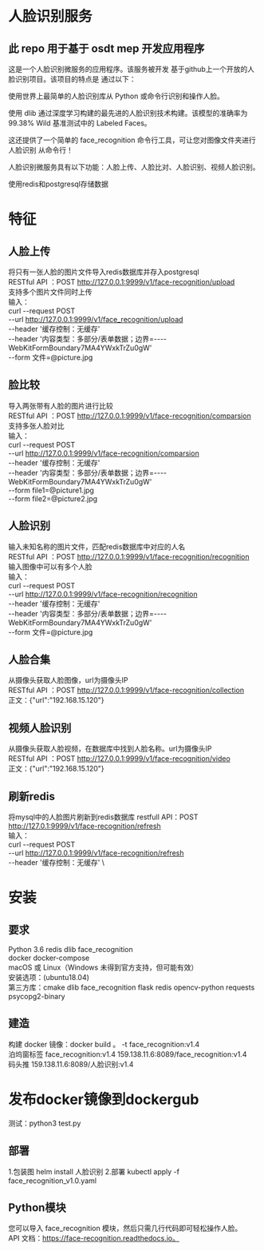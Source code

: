 人脸识别服务
===
此 repo 用于基于 osdt mep 开发应用程序
-----
这是一个人脸识别微服务的应用程序。该服务被开发
基于github上一个开放的人脸识别项目。该项目的特点是
通过以下：

使用世界上最简单的人脸识别库从 Python 或命令行识别和操作人脸。

使用 dlib 通过深度学习构建的最先进的人脸识别技术构建。该模型的准确率为 99.38%
Wild 基准测试中的 Labeled Faces。

这还提供了一个简单的 face_recognition 命令行工具，可让您对图像文件夹进行人脸识别
从命令行！

人脸识别微服务具有以下功能：人脸上传、人脸比对、人脸识别、视频人脸识别。

使用redis和postgresql存储数据

特征
===
人脸上传
------
将只有一张人脸的图片文件导入redis数据库并存入postgresql<br>
RESTful API ：POST http://127.0.0.1:9999/v1/face-recognition/upload<br>
支持多个图片文件同时上传<br>
输入：<br>
curl --request POST \
  --url http://127.0.0.1:9999/v1/face_recognition/upload \
  --header '缓存控制：无缓存' \
  --header '内容类型：多部分/表单数据；边界=----WebKitFormBoundary7MA4YWxkTrZu0gW' \
  --form 文件=@picture.jpg<br>
  
脸比较
-------
导入两张带有人脸的图片进行比较 <br>
RESTful API ：POST http://127.0.0.1:9999/v1/face-recognition/comparsion<br>
支持多张人脸对比<br>
输入：<br>
curl --request POST \
  --url http://127.0.0.1:9999/v1/face-recognition/comparsion \
  --header '缓存控制：无缓存' \
  --header '内容类型：多部分/表单数据；边界=----WebKitFormBoundary7MA4YWxkTrZu0gW' \
  --form file1=@picture1.jpg \
  --form file2=@picture2.jpg<br>

人脸识别
------
输入未知名称的图片文件，匹配redis数据库中对应的人名<br>
RESTful API ：POST http://127.0.0.1:9999/v1/face-recognition/recognition<br>
输入图像中可以有多个人脸<br>
输入：<br>
curl --request POST \
  --url http://127.0.0.1:9999/v1/face-recognition/recognition \
  --header '缓存控制：无缓存' \
  --header '内容类型：多部分/表单数据；边界=----WebKitFormBoundary7MA4YWxkTrZu0gW' \
  --form 文件=@picture.jpg<br>

人脸合集
--------
从摄像头获取人脸图像，url为摄像头IP<br>
RESTful API ：POST http://127.0.0.1:9999/v1/face-recognition/collection<br>
正文：{"url":"192.168.15.120"}<br>

视频人脸识别
--------
从摄像头获取人脸视频，在数据库中找到人脸名称。url为摄像头IP<br>
RESTful API ：POST http://127.0.0.1:9999/v1/face-recognition/video<br>
正文：{"url":"192.168.15.120"}<br>

刷新redis
------
将mysql中的人脸图片刷新到redis数据库
restfull API：POST http://127.0.1:9999/v1/face-recognition/refresh<br>
输入：<br>
curl --request POST \
  --url http://127.0.0.1:9999/v1/face-recognition/refresh \
  --header '缓存控制：无缓存' \

安装
===
要求
-----
Python 3.6 redis dlib face_recognition<br>
docker docker-compose<br>
macOS 或 Linux（Windows 未得到官方支持，但可能有效）<br>
安装选项：(ubuntu18.04)<br>
第三方库：cmake dlib face_recognition flask redis opencv-python requests psycopg2-binary

建造
-----
构建 docker 镜像：docker build 。 -t face_recognition:v1.4<br>
泊坞窗标签 face_recognition:v1.4 159.138.11.6:8089/face_recognition:v1.4<br>
码头推 159.138.11.6:8089/人脸识别:v1.4<br>
# 发布docker镜像到dockergub<br>
测试：python3 test.py

部署
------
1.包装图
helm install 人脸识别
2.部署
kubectl apply -f face_recognition_v1.0.yaml

Python模块
----
您可以导入 face_recognition 模块，然后只需几行代码即可轻松操作人脸。<br>
API 文档：https://face-recognition.readthedocs.io。